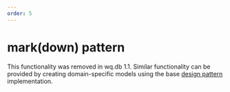 ```yaml
---
order: 5
---
```


mark(down) pattern
================

This functionality was removed in wq.db 1.1.  Similar functionality can be provided by creating domain-specific models using the base [design pattern] implementation.

[design pattern]: https://wq.io/docs/about-patterns
